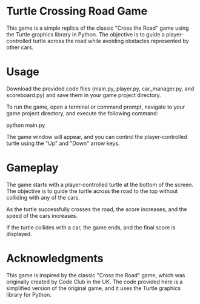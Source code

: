 # Turtle Crossing Road Game

This game is a simple replica of the classic "Cross the Road" game using the Turtle graphics library in Python. The objective is to guide a player-controlled turtle across the road while avoiding obstacles represented by other cars.

# Usage
Download the provided code files (main.py, player.py, car_manager.py, and scoreboard.py) and save them in your game project directory.

To run the game, open a terminal or command prompt, navigate to your game project directory, and execute the following command:

python main.py

The game window will appear, and you can control the player-controlled turtle using the "Up" and "Down" arrow keys.

# Gameplay
The game starts with a player-controlled turtle at the bottom of the screen. The objective is to guide the turtle across the road to the top without colliding with any of the cars.

As the turtle successfully crosses the road, the score increases, and the speed of the cars increases.

If the turtle collides with a car, the game ends, and the final score is displayed.


# Acknowledgments
This game is inspired by the classic "Cross the Road" game, which was originally created by Code Club in the UK. The code provided here is a simplified version of the original game, and it uses the Turtle graphics library for Python.
